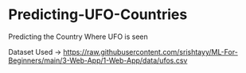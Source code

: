 # Predicting-UFO-Countries
Predicting the Country Where UFO is seen

Dataset Used -> https://raw.githubusercontent.com/srishtayy/ML-For-Beginners/main/3-Web-App/1-Web-App/data/ufos.csv
